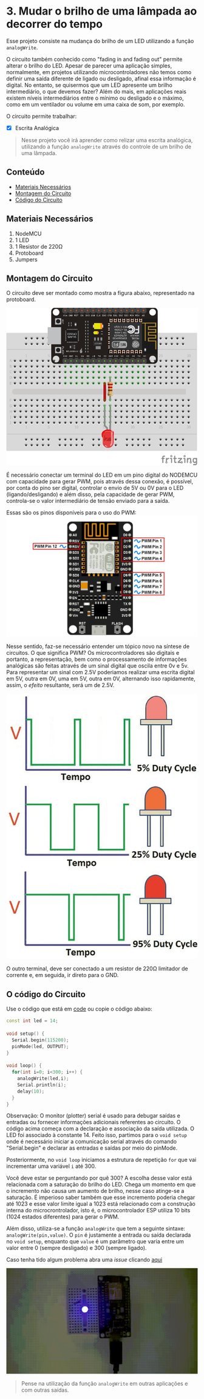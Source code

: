 # 3. Mudar o brilho de uma lâmpada ao decorrer do tempo

Esse projeto consiste na mudança do brilho de um LED utilizando a função ```analogWrite```.

O circuito também conhecido como "fading in and fading out" permite alterar o brilho do LED. Apesar de parecer uma aplicação simples, normalmente, em projetos utilizando microcontroladores não temos como definir uma saída diferente de ligado ou desligado, afinal essa informação é digital. No entanto, se quisermos que um LED apresente um brilho intermediário, o que devemos fazer? Além do mais, em aplicações reais existem níveis intermediários entre o mínimo ou desligado e o máximo, como em um ventilador ou volume em uma caixa de som, por exemplo.

O circuito permite trabalhar:

- [x] Escrita Analógica

> Nesse projeto você irá aprender como relizar uma escrita analógica, utilizando a função ```analogWrite``` através do controle de um brilho de uma lâmpada.

## Conteúdo
- [Materiais Necessários](#materiais-necessários)
- [Montagem do Circuito](#montagem-do-circuito)
- [Código do Circuito](#o-c&oacute;digo-do-circuito)

## Materiais Necessários
1. NodeMCU
2. 1 LED
3. 1 Resistor de 220Ω
4. Protoboard
5. Jumpers

## Montagem do Circuito
O circuito deve ser montado como mostra a figura abaixo, representado na protoboard.

![Protoboard](assets/circuit.png)

É necessário conectar um terminal do LED em um pino digital do NODEMCU com capacidade para gerar PWM, pois através dessa conexão, é possível, por conta do pino ser digital, controlar o envio de 5V ou 0V para o LED (ligando/desligando) e além disso, pela capacidade de gerar PWM, controla-se o valor intermediário de tensão enviado para a saída. 

Essas são os pinos dísponíveis para o uso do PWM:
![Imagem do PWM](assets/pinout.jpg)

Nesse sentido, faz-se necessário entender um tópico novo na síntese de circuitos. O que significa PWM? Os microcontroladores são digitais e portanto, a representação, bem como o processamento de informações analógicas são feitas através de um sinal digital que oscila entre 0v e 5v. Para representar um sinal com 2.5V poderiamos realizar uma escrita digital em 5V, outra em 0V, uma em 5V, outra em 0V, alternando isso rapidamente, assim, o _efeito_ resultante, será um de 2.5V.

![Explicação PWM](assets/pwm.jpg)


O outro terminal, deve ser conectado a um resistor de 220Ω limitador de corrente e, em seguida, ir direto para o GND.

## O código do Circuito

Use o código que está em [code](code/code.ino) ou copie o código abaixo:
 
```C++
const int led = 14;

void setup() {
  Serial.begin(115200);
  pinMode(led, OUTPUT);
}

void loop() {
  for(int i=0; i<300; i++) {
    analogWrite(led,i);
    Serial.println(i);
    delay(10);
  }
}
```
Observação: O monitor (plotter) serial é usado para debugar saídas e entradas ou fornecer informações adicionais referentes ao circuito.
O código acima começa com a declaração e associação da saída utilizada. O LED foi associado à constante 14. Feito isso, partimos para o ```void setup``` onde é necessário iniciar a comunicação serial através do comando "Serial.begin" e declarar as entradas e saídas por meio do pinMode.

Posteriormente, no ```void loop``` iniciamos a estrutura de repetição ```for```  que vai incrementar uma variável ```i``` até 300. 

Você deve estar se perguntando por quê 300? A escolha desse valor está relacionada com a saturação do brilho do LED. Chega um momento em que o incremento não causa um aumento de brilho, nesse caso atinge-se a saturação. É imperioso saber também que esse incremento poderia chegar até 1023 e esse valor limite igual a 1023 está relacionado com a construção interna do microcrontrolador, isto é, o microcontrolador ESP utiliza 10 bits (1024 estados diferentes) para gerar o PWM.

Além disso, utiliza-se a função ```analogWrite``` que tem a seguinte sintaxe: ```analogWrite(pin,value)```. O ```pin``` é justamente a entrada ou saída declarada no ```void setup```, enquanto que ```value``` é um parâmetro que varia entre um valor entre 0 (sempre desligado) e 300 (sempre ligado).


Caso tenha tido algum problema abra uma _issue_ clicando [aqui](https://github.com/PETEletricaUFBA/IoT/issues/new)

![Circuit](assets/circuitoGif3.gif)

> Pense na utilização da função ```analogWrite``` em outras aplicações e com outras saídas. 
